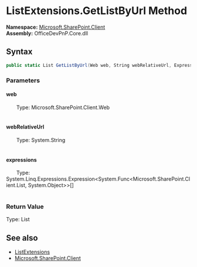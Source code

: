 # ListExtensions.GetListByUrl Method  
  

**Namespace:** [Microsoft.SharePoint.Client](Microsoft.SharePoint.Client.md)  
**Assembly:** OfficeDevPnP.Core.dll  
## Syntax
```C#
public static List GetListByUrl(Web web, String webRelativeUrl, Expression<Func<List, Object>>[] expressions)
```
### Parameters
#### web  
&emsp;&emsp;Type: Microsoft.SharePoint.Client.Web  
&emsp;&emsp;  

  

#### webRelativeUrl  
&emsp;&emsp;Type: System.String  
&emsp;&emsp;  

  

#### expressions  
&emsp;&emsp;Type: System.Linq.Expressions.Expression&lt;System.Func&lt;Microsoft.SharePoint.Client.List, System.Object&gt;&gt;[]  
&emsp;&emsp;  

  

### Return Value
Type: List  

## See also
- [ListExtensions](Microsoft.SharePoint.Client.ListExtensions.md) 
- [Microsoft.SharePoint.Client](Microsoft.SharePoint.Client.md) 
